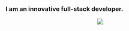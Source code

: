 <!-- ### Hi 👋 Everyone

📫 How to reach me: <a href='mailto:jhonatanmaranosilva@gmail.com'>jhonatanmaranosilva@gmail.com</a>
I love working with an agile dev team. -->

<h3>I am an innovative full-stack developer.</h3>
<p align="center">
  <img src="https://camo.githubusercontent.com/71d11d853d80678d3840e35cbcba606a49d783dfb16dbfe7081a846a887aefc3/68747470733a2f2f726561646d652e616e64797275777275772e636f6d2f6170692f736b696c6c73">
</p>

<!-- <h3>Slack Workspace - DevStars</h3>
<em><b>I love connecting with different people</b> so if you want to say <b>Hi, I'll be happy to meet you more!</b> :)</em>
<h4>
  <a href="https://join.slack.com/t/devstars-co/shared_invite/zt-1jpxre3ic-mWMe_NISI6O2M0RVyuM1DA">Join DevStars</a>
  <img src="https://media.giphy.com/media/LnQjpWaON8nhr21vNW/giphy.gif" width="60"> 
</h4> -->


<!--
**jhonatan-dev/jhonatan-dev** is a ✨ _special_ ✨ repository because its `README.md` (this file) appears on your GitHub profile.

Here are some ideas to get you started:

- 🔭 I’m currently working on ...
- 🌱 I’m currently learning ...
- 👯 I’m looking to collaborate on ...
- 🤔 I’m looking for help with ...
- 💬 Ask me about ...
- 📫 How to reach me: ...
- 😄 Pronouns: ...
- ⚡ Fun fact: ...
-->
